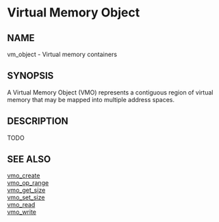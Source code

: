 # Virtual Memory Object

## NAME

vm\_object - Virtual memory containers

## SYNOPSIS

A Virtual Memory Object (VMO) represents a contiguous region of virtual memory
that may be mapped into multiple address spaces.

## DESCRIPTION

TODO

## SEE ALSO

[vmo_create](../syscalls/vmo_create.md)  
[vmo_op_range](../syscalls/vmo_op_range.md)  
[vmo_get_size](../syscalls/vmo_get_size.md)  
[vmo_set_size](../syscalls/vmo_set_size.md)  
[vmo_read](../syscalls/vmo_read.md)  
[vmo_write](../syscalls/vmo_write.md)
